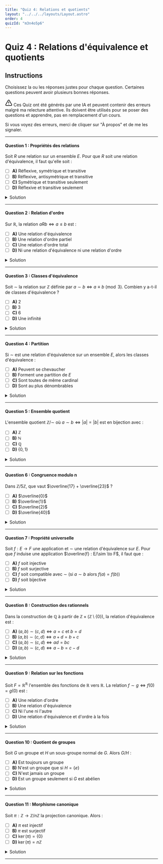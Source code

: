 ```yaml
---
title: "Quiz 4: Relations et quotients"
layout: "../../../layouts/Layout.astro"
order: 4
quizId: "m3n4o5p6"
---
```


# Quiz 4 : Relations d'équivalence et quotients

## Instructions

Choisissez la ou les réponses justes pour chaque question. Certaines questions peuvent avoir plusieurs bonnes réponses.

<div class="warning">

<svg xmlns="http://www.w3.org/2000/svg" width="24" height="24" viewBox="0 0 24 24" fill="none" stroke="currentColor" stroke-width="2" stroke-linecap="round" stroke-linejoin="round" class="lucide lucide-triangle-alert-icon lucide-triangle-alert"><path d="m21.73 18-8-14a2 2 0 0 0-3.48 0l-8 14A2 2 0 0 0 4 21h16a2 2 0 0 0 1.73-3"/><path d="M12 9v4"/><path d="M12 17h.01"/></svg> Ces Quiz ont été générés par une IA et peuvent contenir des erreurs malgré ma relecture attentive. Ils doivent être utilisés pour se poser des questions et apprendre, pas en remplacement d'un cours.

Si vous voyez des erreurs, merci de cliquer sur "À propos" et de me les signaler.

</div>

---

#### Question 1 : Propriétés des relations

Soit $R$ une relation sur un ensemble $E$. Pour que $R$ soit une relation d'équivalence, il faut qu'elle soit :

- [ ] **A)** Réflexive, symétrique et transitive<span class="correct"></span>
- [ ] **B)** Réflexive, antisymétrique et transitive
- [ ] **C)** Symétrique et transitive seulement
- [ ] **D)** Réflexive et transitive seulement

<details>
<summary>Solution</summary>

**Réponse : A**

Une relation d'équivalence doit être réflexive (tout élément est en relation avec lui-même), symétrique (si $aRb$ alors $bRa$) et transitive (si $aRb$ et $bRc$ alors $aRc$).

</details>

---

#### Question 2 : Relation d'ordre

Sur $\mathbb{R}$, la relation $aRb \Leftrightarrow a \leq b$ est :

- [ ] **A)** Une relation d'équivalence
- [ ] **B)** Une relation d'ordre partiel
- [ ] **C)** Une relation d'ordre total<span class="correct"></span>
- [ ] **D)** Ni une relation d'équivalence ni une relation d'ordre

<details>
<summary>Solution</summary>

**Réponse : C**

La relation $\leq$ sur $\mathbb{R}$ est réflexive, antisymétrique et transitive, donc c'est une relation d'ordre. De plus, pour tous $a, b \in \mathbb{R}$, on a soit $a \leq b$ soit $b \leq a$, donc c'est un ordre total.

</details>

---

#### Question 3 : Classes d'équivalence

Soit $\sim$ la relation sur $\mathbb{Z}$ définie par $a \sim b \Leftrightarrow a \equiv b \pmod{3}$. Combien y a-t-il de classes d'équivalence ?

- [ ] **A)** 2
- [ ] **B)** 3<span class="correct"></span>
- [ ] **C)** 6
- [ ] **D)** Une infinité

<details>
<summary>Solution</summary>

**Réponse : B**

Les classes d'équivalence modulo 3 sont :
- $\overline{0} = \{..., -6, -3, 0, 3, 6, ...\}$
- $\overline{1} = \{..., -5, -2, 1, 4, 7, ...\}$  
- $\overline{2} = \{..., -4, -1, 2, 5, 8, ...\}$

</details>

---

#### Question 4 : Partition

Si $\sim$ est une relation d'équivalence sur un ensemble $E$, alors les classes d'équivalence :

- [ ] **A)** Peuvent se chevaucher
- [ ] **B)** Forment une partition de $E$<span class="correct"></span>
- [ ] **C)** Sont toutes de même cardinal
- [ ] **D)** Sont au plus dénombrables

<details>
<summary>Solution</summary>

**Réponse : B**

Les classes d'équivalence d'une relation d'équivalence forment toujours une partition de l'ensemble : elles sont disjointes deux à deux et leur union est l'ensemble tout entier.

</details>

---

#### Question 5 : Ensemble quotient

L'ensemble quotient $\mathbb{Z}/\sim$ où $a \sim b \Leftrightarrow |a| = |b|$ est en bijection avec :

- [ ] **A)** $\mathbb{Z}$
- [ ] **B)** $\mathbb{N}$<span class="correct"></span>
- [ ] **C)** $\mathbb{Q}$
- [ ] **D)** $\{0, 1\}$

<details>
<summary>Solution</summary>

**Réponse : B**

Chaque classe d'équivalence correspond à une valeur absolue : $\text{cl}(n) = \{n, -n\}$ pour $n > 0$ et $\text{cl}(0) = \{0\}$. L'ensemble quotient est donc en bijection avec $\mathbb{N}$.

</details>

---

#### Question 6 : Congruence modulo n

Dans $\mathbb{Z}/5\mathbb{Z}$, que vaut $\overline{17} + \overline{23}$ ?

- [ ] **A)** $\overline{0}$<span class="correct"></span>
- [ ] **B)** $\overline{1}$
- [ ] **C)** $\overline{2}$
- [ ] **D)** $\overline{40}$

<details>
<summary>Solution</summary>

**Réponse : A**

$17 \equiv 2 \pmod{5}$ et $23 \equiv 3 \pmod{5}$, donc $\overline{17} + \overline{23} = \overline{2} + \overline{3} = \overline{5} = \overline{0}$.

</details>

---

#### Question 7 : Propriété universelle

Soit $f : E \to F$ une application et $\sim$ une relation d'équivalence sur $E$. Pour que $f$ induise une application $\overline{f} : E/\sim \to F$, il faut que :

- [ ] **A)** $f$ soit injective
- [ ] **B)** $f$ soit surjective
- [ ] **C)** $f$ soit compatible avec $\sim$ (si $a \sim b$ alors $f(a) = f(b)$)<span class="correct"></span>
- [ ] **D)** $f$ soit bijective

<details>
<summary>Solution</summary>

**Réponse : C**

Pour que $f$ induise une application sur le quotient, elle doit être compatible avec la relation d'équivalence : si deux éléments sont équivalents, ils doivent avoir la même image par $f$.

</details>

---

#### Question 8 : Construction des rationnels

Dans la construction de $\mathbb{Q}$ à partir de $\mathbb{Z} \times (\mathbb{Z} \setminus \{0\})$, la relation d'équivalence est :

- [ ] **A)** $(a, b) \sim (c, d) \Leftrightarrow a = c \text{ et } b = d$
- [ ] **B)** $(a, b) \sim (c, d) \Leftrightarrow a + d = b + c$
- [ ] **C)** $(a, b) \sim (c, d) \Leftrightarrow ad = bc$<span class="correct"></span>
- [ ] **D)** $(a, b) \sim (c, d) \Leftrightarrow a - b = c - d$

<details>
<summary>Solution</summary>

**Réponse : C**

Dans la construction de $\mathbb{Q}$, on identifie $(a, b)$ et $(c, d)$ si elles représentent la même fraction, c'est-à-dire si $\frac{a}{b} = \frac{c}{d}$, ce qui équivaut à $ad = bc$.

</details>

---

#### Question 9 : Relation sur les fonctions

Soit $F = \mathbb{R}^{\mathbb{R}}$ l'ensemble des fonctions de $\mathbb{R}$ vers $\mathbb{R}$. La relation $f \sim g \Leftrightarrow f(0) = g(0)$ est :

- [ ] **A)** Une relation d'ordre
- [ ] **B)** Une relation d'équivalence<span class="correct"></span>
- [ ] **C)** Ni l'une ni l'autre
- [ ] **D)** Une relation d'équivalence et d'ordre à la fois

<details>
<summary>Solution</summary>

**Réponse : B**

Cette relation est :
- Réflexive : $f(0) = f(0)$
- Symétrique : si $f(0) = g(0)$ alors $g(0) = f(0)$
- Transitive : si $f(0) = g(0)$ et $g(0) = h(0)$ alors $f(0) = h(0)$

</details>

---

#### Question 10 : Quotient de groupes

Soit $G$ un groupe et $H$ un sous-groupe normal de $G$. Alors $G/H$ :

- [ ] **A)** Est toujours un groupe<span class="correct"></span>
- [ ] **B)** N'est un groupe que si $H = \{e\}$
- [ ] **C)** N'est jamais un groupe
- [ ] **D)** Est un groupe seulement si $G$ est abélien

<details>
<summary>Solution</summary>

**Réponse : A**

Si $H$ est un sous-groupe normal de $G$, alors $G/H$ hérite naturellement d'une structure de groupe via l'opération $(aH)(bH) = (ab)H$.

</details>

---

#### Question 11 : Morphisme canonique

Soit $\pi : \mathbb{Z} \to \mathbb{Z}/n\mathbb{Z}$ la projection canonique. Alors :

- [ ] **A)** $\pi$ est injectif
- [ ] **B)** $\pi$ est surjectif<span class="correct"></span>
- [ ] **C)** $\ker(\pi) = \{0\}$
- [ ] **D)** $\ker(\pi) = n\mathbb{Z}$<span class="correct"></span>

<details>
<summary>Solution</summary>

**Réponse : B et D**

La projection canonique $\pi(n) = \overline{n}$ est surjective (tout élément de $\mathbb{Z}/n\mathbb{Z}$ a un antécédent) et son noyau est $\ker(\pi) = n\mathbb{Z}$.

</details>

---
